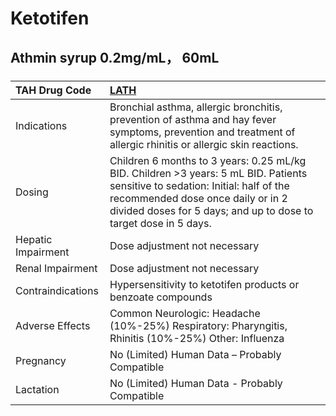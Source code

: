 # Ketotifen

## Athmin syrup 0.2mg/mL， 60mL

##### 

| TAH Drug Code      | [LATH](https://www.tahsda.org.tw/drugs/hissearch.php?drug_code=LATH)                                                                                                                                                                   |
|:-------------------|:---------------------------------------------------------------------------------------------------------------------------------------------------------------------------------------------------------------------------------------|
| Indications        | Bronchial asthma, allergic bronchitis, prevention of asthma and hay fever symptoms, prevention and treatment of allergic rhinitis or allergic skin reactions.                                                                          |
| Dosing             | Children 6 months to 3 years: 0.25 mL/kg BID. Children >3 years: 5 mL BID. Patients sensitive to sedation: Initial: half of the recommended dose once daily or in 2 divided doses for 5 days; and up to dose to target dose in 5 days. |
| Hepatic Impairment | Dose adjustment not necessary                                                                                                                                                                                                          |
| Renal Impairment   | Dose adjustment not necessary                                                                                                                                                                                                          |
| Contraindications  | Hypersensitivity to ketotifen products or benzoate compounds                                                                                                                                                                           |
| Adverse Effects    | Common Neurologic: Headache (10%-25%) Respiratory: Pharyngitis, Rhinitis (10%-25%) Other: Influenza                                                                                                                                    |
| Pregnancy          | No (Limited) Human Data – Probably Compatible                                                                                                                                                                                          |
| Lactation          | No (Limited) Human Data - Probably Compatible                                                                                                                                                                                          |

